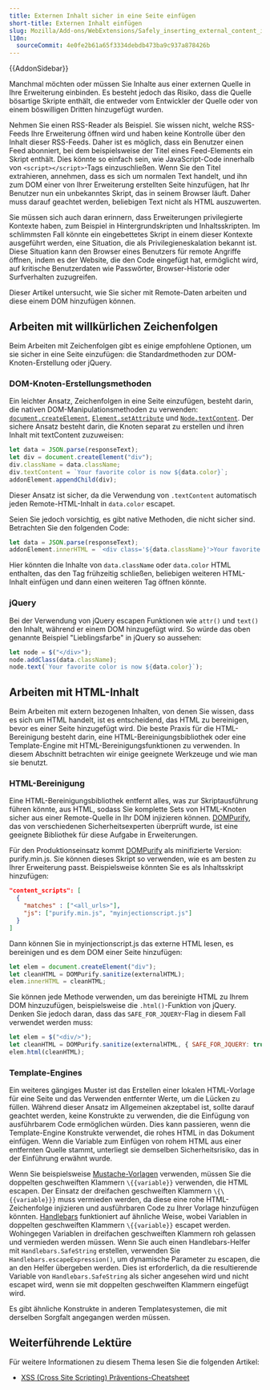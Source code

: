 ```yaml
---
title: Externen Inhalt sicher in eine Seite einfügen
short-title: Externen Inhalt einfügen
slug: Mozilla/Add-ons/WebExtensions/Safely_inserting_external_content_into_a_page
l10n:
  sourceCommit: 4e0fe2b61a65f3334debdb473ba9c937a878426b
---
```


{{AddonSidebar}}

Manchmal möchten oder müssen Sie Inhalte aus einer externen Quelle in Ihre Erweiterung einbinden. Es besteht jedoch das Risiko, dass die Quelle bösartige Skripte enthält, die entweder vom Entwickler der Quelle oder von einem böswilligen Dritten hinzugefügt wurden.

Nehmen Sie einen RSS-Reader als Beispiel. Sie wissen nicht, welche RSS-Feeds Ihre Erweiterung öffnen wird und haben keine Kontrolle über den Inhalt dieser RSS-Feeds. Daher ist es möglich, dass ein Benutzer einen Feed abonniert, bei dem beispielsweise der Titel eines Feed-Elements ein Skript enthält. Dies könnte so einfach sein, wie JavaScript-Code innerhalb von `<script></script>`-Tags einzuschließen. Wenn Sie den Titel extrahieren, annehmen, dass es sich um normalen Text handelt, und ihn zum DOM einer von Ihrer Erweiterung erstellten Seite hinzufügen, hat Ihr Benutzer nun ein unbekanntes Skript, das in seinem Browser läuft. Daher muss darauf geachtet werden, beliebigen Text nicht als HTML auszuwerten.

Sie müssen sich auch daran erinnern, dass Erweiterungen privilegierte Kontexte haben, zum Beispiel in Hintergrundskripten und Inhaltsskripten. Im schlimmsten Fall könnte ein eingebettetes Skript in einem dieser Kontexte ausgeführt werden, eine Situation, die als Privilegieneskalation bekannt ist. Diese Situation kann den Browser eines Benutzers für remote Angriffe öffnen, indem es der Website, die den Code eingefügt hat, ermöglicht wird, auf kritische Benutzerdaten wie Passwörter, Browser-Historie oder Surfverhalten zuzugreifen.

Dieser Artikel untersucht, wie Sie sicher mit Remote-Daten arbeiten und diese einem DOM hinzufügen können.

## Arbeiten mit willkürlichen Zeichenfolgen

Beim Arbeiten mit Zeichenfolgen gibt es einige empfohlene Optionen, um sie sicher in eine Seite einzufügen: die Standardmethoden zur DOM-Knoten-Erstellung oder jQuery.

### DOM-Knoten-Erstellungsmethoden

Ein leichter Ansatz, Zeichenfolgen in eine Seite einzufügen, besteht darin, die nativen DOM-Manipulationsmethoden zu verwenden: [`document.createElement`](/de/docs/Web/API/Document/createElement), [`Element.setAttribute`](/de/docs/Web/API/Element/setAttribute) und [`Node.textContent`](/de/docs/Web/API/Node/textContent). Der sichere Ansatz besteht darin, die Knoten separat zu erstellen und ihren Inhalt mit textContent zuzuweisen:

```js example-good
let data = JSON.parse(responseText);
let div = document.createElement("div");
div.className = data.className;
div.textContent = `Your favorite color is now ${data.color}`;
addonElement.appendChild(div);
```

Dieser Ansatz ist sicher, da die Verwendung von `.textContent` automatisch jeden Remote-HTML-Inhalt in `data.color` escapet.

Seien Sie jedoch vorsichtig, es gibt native Methoden, die nicht sicher sind. Betrachten Sie den folgenden Code:

```js example-bad
let data = JSON.parse(responseText);
addonElement.innerHTML = `<div class='${data.className}'>Your favorite color is now ${data.color}</div>`;
```

Hier könnten die Inhalte von `data.className` oder `data.color` HTML enthalten, das den Tag frühzeitig schließen, beliebigen weiteren HTML-Inhalt einfügen und dann einen weiteren Tag öffnen könnte.

### jQuery

Bei der Verwendung von jQuery escapen Funktionen wie `attr()` und `text()` den Inhalt, während er einem DOM hinzugefügt wird. So würde das oben genannte Beispiel "Lieblingsfarbe" in jQuery so aussehen:

```js example-good
let node = $("</div>");
node.addClass(data.className);
node.text(`Your favorite color is now ${data.color}`);
```

## Arbeiten mit HTML-Inhalt

Beim Arbeiten mit extern bezogenen Inhalten, von denen Sie wissen, dass es sich um HTML handelt, ist es entscheidend, das HTML zu bereinigen, bevor es einer Seite hinzugefügt wird. Die beste Praxis für die HTML-Bereinigung besteht darin, eine HTML-Bereinigungsbibliothek oder eine Template-Engine mit HTML-Bereinigungsfunktionen zu verwenden. In diesem Abschnitt betrachten wir einige geeignete Werkzeuge und wie man sie benutzt.

### HTML-Bereinigung

Eine HTML-Bereinigungsbibliothek entfernt alles, was zur Skriptausführung führen könnte, aus HTML, sodass Sie komplette Sets von HTML-Knoten sicher aus einer Remote-Quelle in Ihr DOM injizieren können. [DOMPurify](https://github.com/cure53/DOMPurify), das von verschiedenen Sicherheitsexperten überprüft wurde, ist eine geeignete Bibliothek für diese Aufgabe in Erweiterungen.

Für den Produktionseinsatz kommt [DOMPurify](https://github.com/cure53/DOMPurify) als minifizierte Version: purify.min.js. Sie können dieses Skript so verwenden, wie es am besten zu Ihrer Erweiterung passt. Beispielsweise könnten Sie es als Inhaltsskript hinzufügen:

```json
"content_scripts": [
  {
    "matches" : ["<all_urls>"],
    "js": ["purify.min.js", "myinjectionscript.js"]
  }
]
```

Dann können Sie in myinjectionscript.js das externe HTML lesen, es bereinigen und es dem DOM einer Seite hinzufügen:

```js
let elem = document.createElement("div");
let cleanHTML = DOMPurify.sanitize(externalHTML);
elem.innerHTML = cleanHTML;
```

Sie können jede Methode verwenden, um das bereinigte HTML zu Ihrem DOM hinzuzufügen, beispielsweise die `.html()`-Funktion von jQuery. Denken Sie jedoch daran, dass das `SAFE_FOR_JQUERY`-Flag in diesem Fall verwendet werden muss:

```js
let elem = $("<div/>");
let cleanHTML = DOMPurify.sanitize(externalHTML, { SAFE_FOR_JQUERY: true });
elem.html(cleanHTML);
```

### Template-Engines

Ein weiteres gängiges Muster ist das Erstellen einer lokalen HTML-Vorlage für eine Seite und das Verwenden entfernter Werte, um die Lücken zu füllen. Während dieser Ansatz im Allgemeinen akzeptabel ist, sollte darauf geachtet werden, keine Konstrukte zu verwenden, die die Einfügung von ausführbarem Code ermöglichen würden. Dies kann passieren, wenn die Template-Engine Konstrukte verwendet, die rohes HTML in das Dokument einfügen. Wenn die Variable zum Einfügen von rohem HTML aus einer entfernten Quelle stammt, unterliegt sie demselben Sicherheitsrisiko, das in der Einführung erwähnt wurde.

Wenn Sie beispielsweise [Mustache-Vorlagen](https://mustache.github.io/) verwenden, müssen Sie die doppelten geschweiften Klammern `\{{variable}}` verwenden, die HTML escapen. Der Einsatz der dreifachen geschweiften Klammern `\{\{{variable}}}` muss vermieden werden, da diese eine rohe HTML-Zeichenfolge injizieren und ausführbaren Code zu Ihrer Vorlage hinzufügen könnten. [Handlebars](https://handlebarsjs.com/) funktioniert auf ähnliche Weise, wobei Variablen in doppelten geschweiften Klammern `\{{variable}}` escapet werden. Wohingegen Variablen in dreifachen geschweiften Klammern roh gelassen und vermieden werden müssen. Wenn Sie auch einen Handlebars-Helfer mit `Handlebars.SafeString` erstellen, verwenden Sie `Handlebars.escapeExpression()`, um dynamische Parameter zu escapen, die an den Helfer übergeben werden. Dies ist erforderlich, da die resultierende Variable von `Handlebars.SafeString` als sicher angesehen wird und nicht escapet wird, wenn sie mit doppelten geschweiften Klammern eingefügt wird.

Es gibt ähnliche Konstrukte in anderen Templatesystemen, die mit derselben Sorgfalt angegangen werden müssen.

## Weiterführende Lektüre

Für weitere Informationen zu diesem Thema lesen Sie die folgenden Artikel:

- [XSS (Cross Site Scripting) Präventions-Cheatsheet](https://owasp.org/www-community/xss-filter-evasion-cheatsheet)
